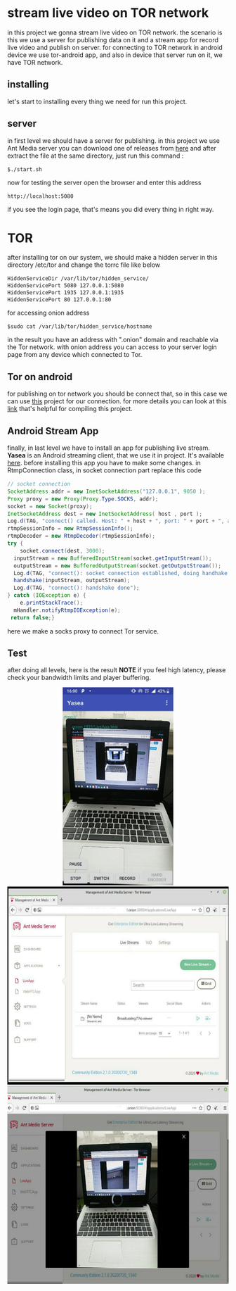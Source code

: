 # stream live video on TOR network

in this project we gonna stream live video on TOR network. the scenario is this we use a server for publishing data on it and a stream app for record live video and publish on server. for connecting to TOR network in android device we use tor-android app, and also in device that server run on it, we have TOR network.

## installing
let's start to installing every thing we need for run this project.

server
------
in first level we should have a server for publishing. in this project we use Ant Media server you can download one of releases from [here](https://github.com/ant-media/Ant-Media-Server/releases/) and after extract the file at the same directory, just run this command :

```bash
$./start.sh
```
now for testing the server open the browser and enter this address
```
http://localhost:5080
```
if you see the login page, that's means you did every thing in right way.

# TOR
after installing tor on our system, we should make a hidden server
in this directory /etc/tor
and change the torrc file like below
```
HiddenServiceDir /var/lib/tor/hidden_service/
HiddenServicePort 5080 127.0.0.1:5080
HiddenServicePort 1935 127.0.0.1:1935
HiddenServicePort 80 127.0.0.1:80
```
for accessing onion address
```
$sudo cat /var/lib/tor/hidden_service/hostname
```
in the result you have an address with ".onion" domain and reachable via the Tor network. with onion address you can access to your server login page from any device which connected to Tor.
## Tor on android
for publishing on tor network you should be connect that, so in this case we can use  [this](https://github.com/guardianproject/tor-android) project for our connection. for more details you can look at this [link](https://mstajbakhsh.ir/compiling-tor-in-android/) that's helpful for compiling this project.
## Android Stream App 
finally, in last level we have to install an app for publishing live stream.
**Yasea**  is an Android streaming client, that we use it in project.
It's available [here](https://github.com/begeekmyfriend/yasea).
before installing this app you have to make some changes.
in RtmpConnection class, in socket connection part replace this code
```java
// socket connection  
SocketAddress addr = new InetSocketAddress("127.0.0.1", 9050 );  
Proxy proxy = new Proxy(Proxy.Type.SOCKS, addr);  
socket = new Socket(proxy);  
InetSocketAddress dest = new InetSocketAddress( host , port );  
Log.d(TAG, "connect() called. Host: " + host + ", port: " + port + ", appName: " + appName + ", publishPath: " + streamName);  
rtmpSessionInfo = new RtmpSessionInfo();  
rtmpDecoder = new RtmpDecoder(rtmpSessionInfo);  
try {  
    socket.connect(dest, 3000);  
  inputStream = new BufferedInputStream(socket.getInputStream());  
  outputStream = new BufferedOutputStream(socket.getOutputStream());  
  Log.d(TAG, "connect(): socket connection established, doing handhake...");  
  handshake(inputStream, outputStream);  
  Log.d(TAG, "connect(): handshake done");  
} catch (IOException e) {  
    e.printStackTrace();  
  mHandler.notifyRtmpIOException(e);  
 return false;}
```
here we make a socks proxy to connect Tor service.
## Test
after doing all levels, here is the result
**NOTE** if you feel high latency, please check your bandwidth limits and player buffering.

<p align='center'>
    <img src="https://github.com/minajalili/stream-live-video-on-TOR-network/blob/master/Screnshots/photo_2020-12-14_14-49-47.jpg" height="450px"/>
    <img src="https://github.com/minajalili/stream-live-video-on-TOR-network/blob/master/Screnshots/photo_2020-12-14_14-50-14.jpg" height="450px"/>
    <img src="https://github.com/minajalili/stream-live-video-on-TOR-network/blob/master/Screnshots/photo_2020-12-14_14-50-21.jpg" height="450px"/>
</p>
